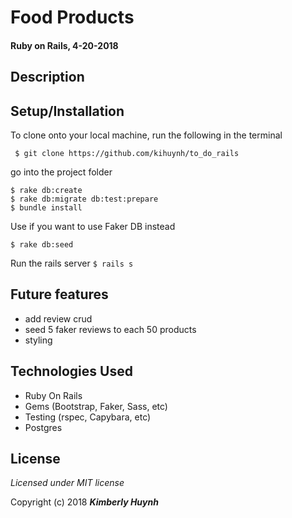 # Food Products
#### Ruby on Rails, 4-20-2018
## Description


## Setup/Installation

To clone onto your local machine, run the following in the terminal
```
 $ git clone https://github.com/kihuynh/to_do_rails
```
go into the project folder
```
$ rake db:create
$ rake db:migrate db:test:prepare
$ bundle install
```
Use if you want to use Faker DB instead <br>
```
$ rake db:seed
```

Run the rails server
`
$ rails s
`

## Future features
- add review crud
- seed 5 faker reviews to each 50 products
- styling

## Technologies Used
- Ruby On Rails
- Gems (Bootstrap, Faker, Sass, etc)
- Testing (rspec, Capybara, etc)
- Postgres

## License

*Licensed under MIT license*

Copyright (c) 2018 **_Kimberly Huynh_**
